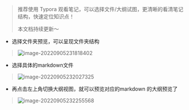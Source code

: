 > 推荐使用 Typora 观看笔记，可以选择文件/大纲试图，更清晰的看清笔记结构，快速定位知识点！
>
> 本文档持续更新～

- 选择文件夹预览，可以呈现文件夹结构

> ![image-20220905231818402](https://front-notes.oss-cn-hangzhou.aliyuncs.com/img/image-20220905231818402.png)

- 选择具体的markdown文件

>![image-20220905232027325](https://front-notes.oss-cn-hangzhou.aliyuncs.com/img/image-20220905232027325.png)

- 再点击左上角切换大纲视图，就可以预览对应的markdown 的大纲预览了

> ![image-20220905232255568](https://front-notes.oss-cn-hangzhou.aliyuncs.com/img/image-20220905232255568.png)

